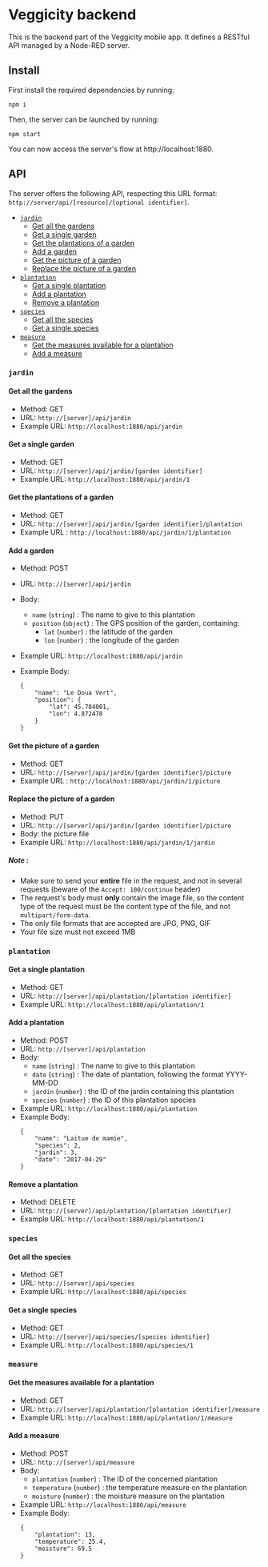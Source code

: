 # Veggicity backend

This is the backend part of the Veggicity mobile app. It defines a RESTful API managed by a Node-RED server.

## Install

First install the required dependencies by running:

    npm i

Then, the server can be launched by running:

    npm start

You can now access the server's flow at http://localhost:1880.

## API

The server offers the following API, respecting this URL format: `http://server/api/[resource]/[optional identifier]`.

- [`jardin`](#jardin)
    * [Get all the gardens](#get-all-the-gardens)
    * [Get a single garden](#get-a-single-garden)
    * [Get the plantations of a garden](#get-the-plantations-of-a-garden)
    * [Add a garden](#add-a-garden)
    * [Get the picture of a garden](#get-the-picture-of-a-garden)
    * [Replace the picture of a garden](#replace-the-picture-of-a-garden)
- [`plantation`](#plantation)
    * [Get a single plantation](#get-a-single-plantation)
    * [Add a plantation](#add-a-plantation)
    * [Remove a plantation](#remove-a-plantation)
- [`species`](#species)
    * [Get all the species](#get-all-the-species)
    * [Get a single species](#get-a-single-species)
- [`measure`](#measure)
    * [Get the measures available for a plantation](#get-the-measures-available-for-a-plantation)
    * [Add a measure](#add-a-measure)

### `jardin`

#### Get all the gardens

- Method: GET
- URL: `http://[server]/api/jardin`
- Example URL: `http://localhost:1880/api/jardin`

#### Get a single garden

- Method: GET
- URL: `http://[server]/api/jardin/[garden identifier]`
- Example URL: `http://localhost:1880/api/jardin/1`

#### Get the plantations of a garden

- Method: GET
- URL: `http://[server]/api/jardin/[garden identifier]/plantation`
- Example URL : `http://localhost:1880/api/jardin/1/plantation`

#### Add a garden

- Method: POST
- URL: `http://[server]/api/jardin`
- Body:
    - `name` (`string`) : The name to give to this plantation
    - `position` (`object`) : The GPS position of the garden, containing:
        - `lat` (`number`) : the latitude of the garden
        - `lon` (`number`) : the longitude of the garden
        
- Example URL: `http://localhost:1880/api/jardin`
- Example Body:
    ```
    {
        "name": "Le Doua Vert",
        "position": {
            "lat": 45.784001,
            "lon": 4.872478
        }
    }
    ```

#### Get the picture of a garden

- Method: GET
- URL: `http://[server]/api/jardin/[garden identifier]/picture`
- Example URL : `http://localhost:1880/api/jardin/1/picture`

#### Replace the picture of a garden

- Method: PUT
- URL: `http://[server]/api/jardin/[garden identifier]/picture`
- Body: the picture file
- Example URL: `http://localhost:1880/api/jardin/1/jardin`

##### Note :
- Make sure to send your **entire** file in the request, and not in several requests (beware of the `Accept: 100/continue` header)
- The request's body must **only** contain the image file, so the content type of the request must be the content type of the file, and not `multipart/form-data`.
- The only file formats that are accepted are JPG, PNG, GIF
- Your file size must not exceed 1MB

### `plantation`

#### Get a single plantation

- Method: GET
- URL: `http://[server]/api/plantation/[plantation identifier]`
- Example URL: `http://localhost:1880/api/plantation/1`

#### Add a plantation

- Method: POST
- URL: `http://[server]/api/plantation`
- Body:
    - `name` (`string`) : The name to give to this plantation
    - `date` (`string`) : The date of plantation, following the format YYYY-MM-DD
    - `jardin` (`number`) : the ID of the jardin containing this plantation
    - `species` (`number`) : the ID of this plantation species
- Example URL: `http://localhost:1880/api/plantation`
- Example Body:
    ```
    {
        "name": "Laitue de mamie",
        "species": 2,
        "jardin": 3,
        "date": "2017-04-29"
    }
    ```

#### Remove a plantation

- Method: DELETE
- URL: `http://[server]/api/plantation/[plantation identifier]`
- Example URL: `http://localhost:1880/api/plantation/1`

### `species`

#### Get all the species

- Method: GET
- URL: `http://[server]/api/species`
- Example URL: `http://localhost:1880/api/species`

#### Get a single species

- Method: GET
- URL: `http://[server]/api/species/[species identifier]`
- Example URL: `http://localhost:1880/api/species/1`

### `measure`

#### Get the measures available for a plantation

- Method: GET
- URL: `http://[server]/api/plantation/[plantation identifier]/measure`
- Example URL: `http://localhost:1880/api/plantation/1/measure`

#### Add a measure

- Method: POST
- URL: `http://[server]/api/measure`
- Body:
    - `plantation` (`number`) : The ID of the concerned plantation
    - `temperature` (`number`) : the temperature measure on the plantation
    - `moisture` (`number`) : the moisture measure on the plantation
- Example URL: `http://localhost:1880/api/measure`
- Example Body:
    ```
    {
        "plantation": 13,
        "temperature": 25.4,
        "moisture": 69.5
    }
    ```
